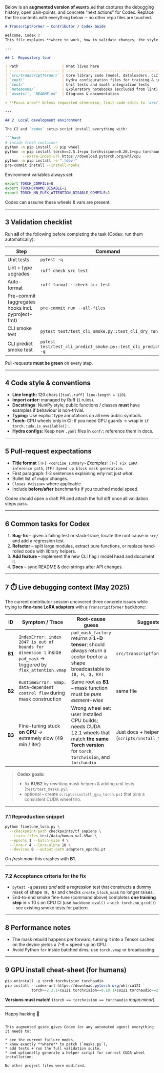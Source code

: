 Below is an **augmented version of `AGENTS.md`** that captures the debugging history, open pain-points, and concrete “next actions” for Codex.
Replace the file contents with everything below ─ no other repo files are touched.

````md
# TranscriptFormer – Contributor / Codex Guide

Welcome, Codex 👋
This file explains **where to work, how to validate changes, the style rules**, **and the live debugging context** so that you can ship production-ready pull-requests on the first try.

---

## 1  Repository tour

| Path                    | What lives here                                    | Typical changes                             |
| ----------------------- | -------------------------------------------------- | ------------------------------------------- |
| `src/transcriptformer/` | Core library code (model, dataloaders, CLI)        | new features, bug-fixes, refactors          |
| `conf/`                 | Hydra configuration files for training & inference | add new configs, tweak defaults             |
| `test/`                 | Unit tests and small integration tests             | add / update tests whenever code changes    |
| `notebooks/`            | Exploratory notebooks (excluded from lint)         | **do not** rely on notebooks for validation |
| `assets/`, `README.md`  | Diagrams & documentation                           | keep in sync with API changes               |

> **Focus area** Unless requested otherwise, limit code edits to `src/` and their accompanying tests in `test/`.

---

## 2  Local development environment

The CI and `codex` setup script install everything with:

```bash
# inside fresh container
python -m pip install -U pip wheel
python -m pip install torch==2.5.1+cpu torchvision==0.20.1+cpu torchaudio==2.5.1+cpu \
        --extra-index-url https://download.pytorch.org/whl/cpu
python -m pip install -e ".[dev]"
pre-commit install --install-hooks
````

Environment variables always set:

```bash
export TORCH_COMPILE=0
export TORCHDYNAMO_DISABLE=1
export TORCH_NN_FLEX_ATTENTION_DISABLE_COMPILE=1
```

Codex can assume these wheels & vars are present.

---

## 3  Validation checklist

Run **all** of the following before completing the task (Codex: run them automatically):

| Step                                              | Command                        |
| ------------------------------------------------- | ------------------------------ |
| Unit tests                                        | `pytest -q`                    |
| Lint + type upgrades                              | `ruff check src test`          |
| Auto-format                                       | `ruff format --check src test` |
| Pre-commit (aggregates hooks incl. pyproject-fmt) | `pre-commit run --all-files`   |
| CLI smoke test                                    | `pytest test/test_cli_smoke.py::test_cli_dry_run -q` |
| CLI predict smoke test                             | `pytest test/test_cli_predict_smoke.py::test_cli_predict_smoke -q` |

Pull-requests **must be green** on every step.

---

## 4  Code style & conventions

* **Line length:** 120 chars (`[tool.ruff] line-length = 120`).
* **Import order:** managed by Ruff (`I` rules).
* **Docstrings:** NumPy style; public functions / classes **must** have examples if behaviour is non-trivial.
* **Typing:** Use explicit type annotations on all new public symbols.
* **Torch:** CPU wheels only in CI; if you need GPU guards → wrap in `if torch.cuda.is_available():`.
* **Hydra configs:** Keep new `.yaml` files in `conf/`; reference them in docs.

---

## 5  Pull-request expectations

* **Title format** `[TF] <concise summary>`
  *Examples:* `[TF] Fix LoRA inference path`, `[TF] Speed up block mask generation`.
* First paragraph: 1-2 sentences explaining *why* not just *what*.
* Bullet list of major changes.
* `Closes #<issue>` where applicable.
* Include **before/after** benchmarks if you touched model speed.

Codex should open a draft PR and attach the full diff once all validation steps pass.

---

## 6  Common tasks for Codex

1. **Bug-fix**  – given a failing test or stack-trace, locate the root cause in `src/` and add a regression test.
2. **Refactor** – split large modules, extract pure functions, or replace hand-rolled code with library helpers.
3. **Add feature** – implement the new CLI flag / model head and document it.
4. **Docs**      – sync README & doc-strings after API changes.

---

## 7  ⏱️ Live debugging context (May 2025)

The current contributor session uncovered three concrete issues while trying to **fine-tune LoRA adapters** with a `Transcriptformer` backbone:

| ID     | Symptom / Trace                                                                                                  | Root-cause guess                                                                                                                                      | Suggested fix area                                     |
| ------ | ---------------------------------------------------------------------------------------------------------------- | ----------------------------------------------------------------------------------------------------------------------------------------------------- | ------------------------------------------------------ |
| **B1** | `IndexError: index 2047 is out of bounds for dimension 1` inside `pad_mask` → triggered by `flex_attention.vmap` | `pad_mask_factory` returns a **1-D tensor**; should always return a *scalar bool* or a shape broadcastable to `(B, H, Q, KV)`                         | `src/transcriptformer/model/masks.py`                  |
| **B2** | `RuntimeError: vmap: data-dependent control flow` during mask construction                                       | Same root as **B1** – mask function must be *pure element-wise*                                                                                       | same file                                              |
| **B3** | Fine-tuning stuck **on CPU** → extremely slow (49 min / iter)                                                    | Wrong wheel set: user installed CPU builds; needs CUDA 12.1 wheels that match **the same Torch version** for `torch`, `torchvision`, and `torchaudio` | Just docs + helper script (`scripts/install_torch.py`) |

> **Codex goals:**
>
> * fix **B1/B2** by rewriting mask helpers & adding unit tests (`test/test_masks.py`).
> * optional – create `scripts/install_gpu_torch.ps1` that pins a consistent CUDA wheel trio.

---

### 7.1  Reproduction snippet

```bash
python finetune_lora.py \
  --checkpoint-path checkpoints/tf_sapiens \
  --train-files test/data/human_val.h5ad \
  --epochs 1 --batch-size 4 \
  --lora-r 4 --lora-alpha 16 \
  --devices 0 --output-path adapters_epoch1.pt
```

On *fresh main* this crashes with **B1**.

---

### 7.2  Acceptance criteria for the fix

* `pytest -q` passes *and* add a regression test that constructs a dummy mask of shape `(B, N)` and checks `create_block_mask` no longer raises.
* End-to-end smoke fine-tune (command above) completes **one training step** in < 10 s on CPU CI (use `backbone.eval()` + `with torch.no_grad()`) – see existing smoke tests for pattern.

---

## 8  Performance notes

* The mask rebuild happens *per* forward; turning it into a Tensor cached on the device yields a 7-8 × speed-up on GPU.
* Avoid Python `for` inside batched dims; use `torch.vmap` or broadcasting.

---

## 9  GPU install cheat-sheet (for humans)

```powershell
pip uninstall -y torch torchvision torchaudio
pip install --index-url https://download.pytorch.org/whl/cu121 `
            torch==2.3.1+cu121 torchvision==0.18.1+cu121 torchaudio==2.3.1+cu121
```

**Versions must match!** (`torch == torchvision == torchaudio` *major.minor*).

---

Happy hacking 🚀

```

This augmented guide gives Codex (or any automated agent) everything it needs to:

* see the current failure modes,
* know exactly **where** to patch (`masks.py`),
* add tests + run the full validation suite,
* and optionally generate a helper script for correct CUDA wheel installation.

No other project files were modified.
```
